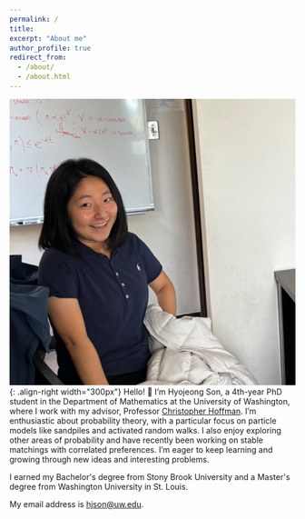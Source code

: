 ```yaml
---
permalink: /
title: 
excerpt: "About me"
author_profile: true
redirect_from: 
  - /about/
  - /about.html
---
```



![Hyojeong Profile](/images/hprofile.png){: .align-right width="300px"}
Hello! 👋 I’m Hyojeong Son, a 4th-year PhD student in the Department of Mathematics at the University of Washington, where I work with my advisor, Professor [Christopher Hoffman](http://sites.math.washington.edu/~hoffman/). I’m enthusiastic about probability theory, with a particular focus on particle models like sandpiles and activated random walks. I also enjoy exploring other areas of probability and have recently been working on stable matchings with correlated preferences. I’m eager to keep learning and growing through new ideas and interesting problems.

I earned my Bachelor's degree from Stony Brook University and a Master's degree from Washington University in St. Louis. 

My email address is [hjson@uw.edu](mailto:hjson@uw.edu).
